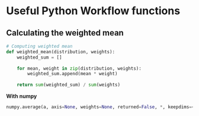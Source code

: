 # Useful Python Workflow functions

## Calculating the weighted mean 

``` python
# Computing weighted mean 
def weighted_mean(distribution, weights):
    weighted_sum = []
    
    for mean, weight in zip(distribution, weights):
        weighted_sum.append(mean * weight)
    
    return sum(weighted_sum) / sum(weights)
 ```

**With numpy**

``` python 
numpy.average(a, axis=None, weights=None, returned=False, *, keepdims=<no value>)

```
